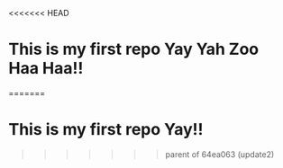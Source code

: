 <<<<<<< HEAD
# This is my first repo Yay Yah Zoo Haa Haa!!
=======
# This is my first repo Yay!!
>>>>>>> parent of 64ea063 (update2)
